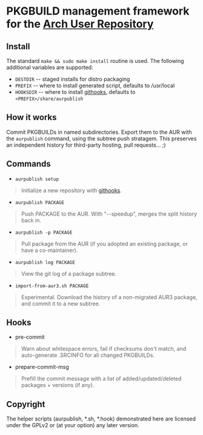 # PKGBUILD management framework for the [Arch User Repository](https://aur.archlinux.org)

## Install
The standard `make && sudo make install` routine is used. The following additional variables are supported:
* `DESTDIR` -- staged installs for distro packaging
* `PREFIX` -- where to install generated script, defaults to /usr/local
* `HOOKSDIR` -- where to install [githooks](#hooks), defaults to `<PREFIX>/share/aurpublish`

## How it works
Commit PKGBUILDs in named subdirectories. Export them to the AUR with the `aurpublish` command, using the subtree push stratagem.
This preserves an independent history for third-party hosting, pull requests... ;)

## Commands
* `aurpublish setup`
> Initialize a new repository with [githooks](#hooks).

* `aurpublish PACKAGE`
> Push PACKAGE to the AUR. With "--speedup", merges the split history back in.

* `aurpublish -p PACKAGE`
> Pull package from the AUR (if you adopted an existing package, or have a co-maintainer).

* `aurpublish log PACKAGE`
> View the git log of a package subtree.

* `import-from-aur3.sh PACKAGE`
> Experimental. Download the history of a non-migrated AUR3 package, and commit it to a new subtree.

## Hooks
* pre-commit
> Warn about whitespace errors, fail if checksums don't match, and auto-generate .SRCINFO for all changed PKGBUILDs.

* prepare-commit-msg
> Prefill the commit message with a list of added/updated/deleted packages + versions (if any).

## Copyright
The helper scripts (aurpublish, *.sh, *.hook) demonstrated here are licensed under the GPLv2 or (at your option) any later version.
